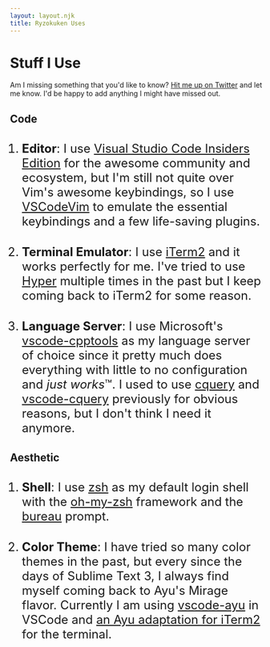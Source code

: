 ```yaml
---
layout: layout.njk
title: Ryzokuken Uses
---
```

# Stuff I Use

Am I missing something that you'd like to know? [Hit me up on Twitter](https://twitter.com/messages/compose?recipient_id=453076986) and let me know. I'd be happy to add anything I might have missed out.

## Code

1. **Editor**: I use [Visual Studio Code Insiders Edition](https://code.visualstudio.com/insiders/) for the awesome community and ecosystem, but I'm still not quite over Vim's awesome keybindings, so I use [VSCodeVim](https://marketplace.visualstudio.com/items?itemName=vscodevim.vim) to emulate the essential keybindings and a few life-saving plugins.
2. **Terminal Emulator**: I use [iTerm2](https://www.iterm2.com/) and it works perfectly for me. I've tried to use [Hyper](https://hyper.is/) multiple times in the past but I keep coming back to iTerm2 for some reason.
3. **Language Server**: I use Microsoft's [vscode-cpptools](https://marketplace.visualstudio.com/items?itemName=ms-vscode.cpptools) as my language server of choice since it pretty much does everything with little to no configuration and *just works*™️. I used to use [cquery](https://github.com/cquery-project/cquery) and [vscode-cquery](https://github.com/cquery-project/vscode-cquery) previously for obvious reasons, but I don't think I need it anymore.

## Aesthetic

1. **Shell**: I use [zsh](http://www.zsh.org/) as my default login shell with the [oh-my-zsh](https://ohmyz.sh/) framework and the [bureau](https://github.com/robbyrussell/oh-my-zsh/wiki/themes#bureau) prompt.
2. **Color Theme**: I have tried so many color themes in the past, but every since the days of Sublime Text 3, I always find myself coming back to Ayu's Mirage flavor. Currently I am using [vscode-ayu](https://github.com/ayu-theme/vscode-ayu) in VSCode and [an Ayu adaptation for iTerm2](https://github.com/mbadolato/iTerm2-Color-Schemes/blob/master/schemes/ayu.itermcolors) for the terminal.

<style>
li {
  font-size: 1.5rem;
  margin: 2rem 0;
}
</style>
